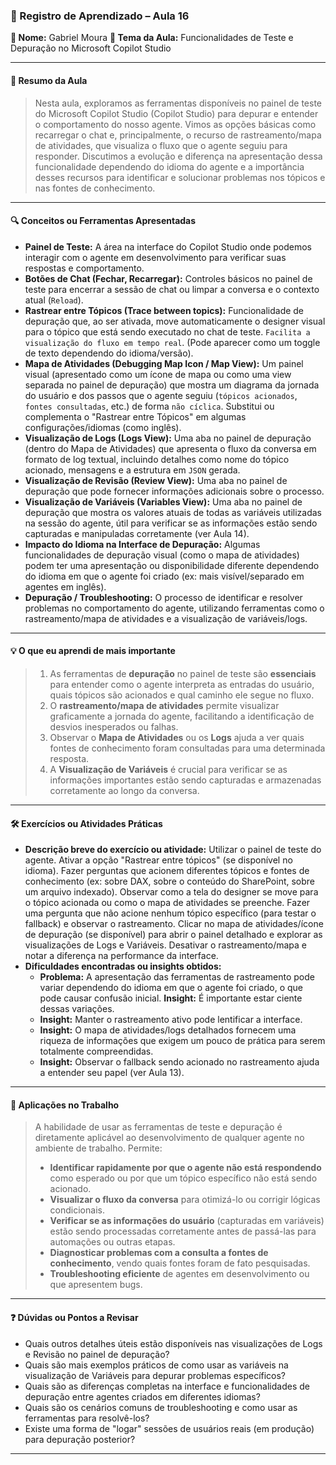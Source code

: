 ### 📘 Registro de Aprendizado – Aula 16

**👤 Nome:** Gabriel Moura
**🎯 Tema da Aula:** Funcionalidades de Teste e Depuração no Microsoft Copilot Studio

---

#### 📝 Resumo da Aula
> Nesta aula, exploramos as ferramentas disponíveis no painel de teste do Microsoft Copilot Studio (Copilot Studio) para depurar e entender o comportamento do nosso agente. Vimos as opções básicas como recarregar o chat e, principalmente, o recurso de rastreamento/mapa de atividades, que visualiza o fluxo que o agente seguiu para responder. Discutimos a evolução e diferença na apresentação dessa funcionalidade dependendo do idioma do agente e a importância desses recursos para identificar e solucionar problemas nos tópicos e nas fontes de conhecimento.

---

#### 🔍 Conceitos ou Ferramentas Apresentadas
- **Painel de Teste:** A área na interface do Copilot Studio onde podemos interagir com o agente em desenvolvimento para verificar suas respostas e comportamento.
- **Botões de Chat (Fechar, Recarregar):** Controles básicos no painel de teste para encerrar a sessão de chat ou limpar a conversa e o contexto atual (`Reload`).
- **Rastrear entre Tópicos (Trace between topics):** Funcionalidade de depuração que, ao ser ativada, move automaticamente o designer visual para o tópico que está sendo executado no chat de teste. `Facilita a visualização do fluxo em tempo real`. (Pode aparecer como um toggle de texto dependendo do idioma/versão).
- **Mapa de Atividades (Debugging Map Icon / Map View):** Um painel visual (apresentado como um ícone de mapa ou como uma view separada no painel de depuração) que mostra um diagrama da jornada do usuário e dos passos que o agente seguiu (`tópicos acionados`, `fontes consultadas`, etc.) de forma `não cíclica`. Substitui ou complementa o "Rastrear entre Tópicos" em algumas configurações/idiomas (como inglês).
- **Visualização de Logs (Logs View):** Uma aba no painel de depuração (dentro do Mapa de Atividades) que apresenta o fluxo da conversa em formato de log textual, incluindo detalhes como nome do tópico acionado, mensagens e a estrutura em `JSON` gerada.
- **Visualização de Revisão (Review View):** Uma aba no painel de depuração que pode fornecer informações adicionais sobre o processo.
- **Visualização de Variáveis (Variables View):** Uma aba no painel de depuração que mostra os valores atuais de todas as variáveis utilizadas na sessão do agente, útil para verificar se as informações estão sendo capturadas e manipuladas corretamente (ver Aula 14).
- **Impacto do Idioma na Interface de Depuração:** Algumas funcionalidades de depuração visual (como o mapa de atividades) podem ter uma apresentação ou disponibilidade diferente dependendo do idioma em que o agente foi criado (ex: mais visível/separado em agentes em inglês).
- **Depuração / Troubleshooting:** O processo de identificar e resolver problemas no comportamento do agente, utilizando ferramentas como o rastreamento/mapa de atividades e a visualização de variáveis/logs.

---

#### 💡 O que eu aprendi de mais importante
> 1.  As ferramentas de **depuração** no painel de teste são **essenciais** para entender como o agente interpreta as entradas do usuário, quais tópicos são acionados e qual caminho ele segue no fluxo.
> 2.  O **rastreamento/mapa de atividades** permite visualizar graficamente a jornada do agente, facilitando a identificação de desvios inesperados ou falhas.
> 3.  Observar o **Mapa de Atividades** ou os **Logs** ajuda a ver quais fontes de conhecimento foram consultadas para uma determinada resposta.
> 4.  A **Visualização de Variáveis** é crucial para verificar se as informações importantes estão sendo capturadas e armazenadas corretamente ao longo da conversa.

---

#### 🛠 Exercícios ou Atividades Práticas
- **Descrição breve do exercício ou atividade:** Utilizar o painel de teste do agente. Ativar a opção "Rastrear entre tópicos" (se disponível no idioma). Fazer perguntas que acionem diferentes tópicos e fontes de conhecimento (ex: sobre DAX, sobre o conteúdo do SharePoint, sobre um arquivo indexado). Observar como a tela do designer se move para o tópico acionada ou como o mapa de atividades se preenche. Fazer uma pergunta que não acione nenhum tópico específico (para testar o fallback) e observar o rastreamento. Clicar no mapa de atividades/ícone de depuração (se disponível) para abrir o painel detalhado e explorar as visualizações de Logs e Variáveis. Desativar o rastreamento/mapa e notar a diferença na performance da interface.
- **Dificuldades encontradas ou insights obtidos:**
    - **Problema:** A apresentação das ferramentas de rastreamento pode variar dependendo do idioma em que o agente foi criado, o que pode causar confusão inicial. **Insight:** É importante estar ciente dessas variações.
    - **Insight:** Manter o rastreamento ativo pode lentificar a interface.
    - **Insight:** O mapa de atividades/logs detalhados fornecem uma riqueza de informações que exigem um pouco de prática para serem totalmente compreendidas.
    - **Insight:** Observar o fallback sendo acionado no rastreamento ajuda a entender seu papel (ver Aula 13).

---

#### 📌 Aplicações no Trabalho
> A habilidade de usar as ferramentas de teste e depuração é diretamente aplicável ao desenvolvimento de qualquer agente no ambiente de trabalho. Permite:
> - **Identificar rapidamente por que o agente não está respondendo** como esperado ou por que um tópico específico não está sendo acionado.
> - **Visualizar o fluxo da conversa** para otimizá-lo ou corrigir lógicas condicionais.
> - **Verificar se as informações do usuário** (capturadas em variáveis) estão sendo processadas corretamente antes de passá-las para automações ou outras etapas.
> - **Diagnosticar problemas com a consulta a fontes de conhecimento**, vendo quais fontes foram de fato pesquisadas.
> - **Troubleshooting eficiente** de agentes em desenvolvimento ou que apresentem bugs.

---

#### ❓ Dúvidas ou Pontos a Revisar
- Quais outros detalhes úteis estão disponíveis nas visualizações de Logs e Revisão no painel de depuração?
- Quais são mais exemplos práticos de como usar as variáveis na visualização de Variáveis para depurar problemas específicos?
- Quais são as diferenças completas na interface e funcionalidades de depuração entre agentes criados em diferentes idiomas?
- Quais são os cenários comuns de troubleshooting e como usar as ferramentas para resolvê-los?
- Existe uma forma de "logar" sessões de usuários reais (em produção) para depuração posterior?
---
